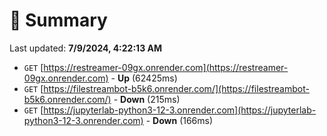 # 📖 Summary
Last updated: **7/9/2024, 4:22:13 AM**

- `GET` [https://restreamer-09gx.onrender.com](https://restreamer-09gx.onrender.com) - **Up** (62425ms)
- `GET` [https://filestreambot-b5k6.onrender.com/](https://filestreambot-b5k6.onrender.com/) - **Down** (215ms)
- `GET` [https://jupyterlab-python3-12-3.onrender.com](https://jupyterlab-python3-12-3.onrender.com) - **Down** (166ms)
